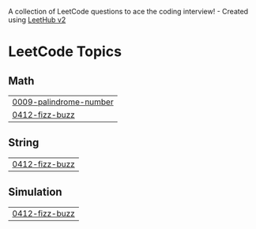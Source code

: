 A collection of LeetCode questions to ace the coding interview! - Created using [LeetHub v2](https://github.com/arunbhardwaj/LeetHub-2.0)
<!---LeetCode Topics Start-->
# LeetCode Topics
## Math
|  |
| ------- |
| [0009-palindrome-number](https://github.com/Karthikceo/Leetcode_problems/tree/master/0009-palindrome-number) |
| [0412-fizz-buzz](https://github.com/Karthikceo/Leetcode_problems/tree/master/0412-fizz-buzz) |
## String
|  |
| ------- |
| [0412-fizz-buzz](https://github.com/Karthikceo/Leetcode_problems/tree/master/0412-fizz-buzz) |
## Simulation
|  |
| ------- |
| [0412-fizz-buzz](https://github.com/Karthikceo/Leetcode_problems/tree/master/0412-fizz-buzz) |
<!---LeetCode Topics End-->
